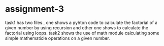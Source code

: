 # assignment-3
task1 has two files , one shows a pyhton code to calculate the factorial of a given number by using recursion and other one shows to calculate the factorial using loops.
task2 shows the use of math module calculating some simple mathematicle operations on a given number.
